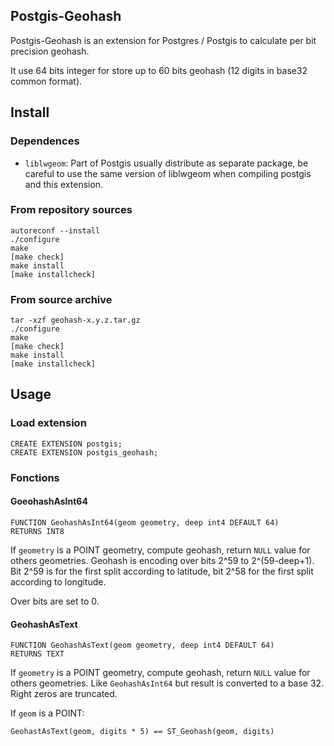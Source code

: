 ## Postgis-Geohash ##

Postgis-Geohash is an extension for Postgres / Postgis to calculate per bit precision geohash.

It use 64 bits integer for store up to 60 bits geohash (12 digits in base32 common format).


## Install ##

### Dependences ###

* `liblwgeom`: Part of Postgis usually distribute as separate package, be careful to use the same version of liblwgeom when compiling postgis and this extension.

### From repository sources ###

    autoreconf --install
    ./configure
    make
    [make check]
    make install
    [make installcheck]

### From source archive ###

    tar -xzf geohash-x.y.z.tar.gz
    ./configure
    make
    [make check]
    make install
    [make installcheck]


## Usage ##

### Load extension ###

    CREATE EXTENSION postgis;
    CREATE EXTENSION postgis_geohash;

### Fonctions ###

#### GoeohashAsInt64 ####

    FUNCTION GeohashAsInt64(geom geometry, deep int4 DEFAULT 64)
    RETURNS INT8

If `geometry` is a POINT geometry, compute geohash, return `NULL` value for others geometries.
Geohash is encoding over bits 2^59 to 2^(59-deep+1).
Bit 2^59 is for the first split according to latitude, bit 2^58 for the first split according to longitude.

Over bits are set to 0.

#### GeohashAsText ####

    FUNCTION GeohashAsText(geom geometry, deep int4 DEFAULT 64)
	RETURNS TEXT

If `geometry` is a POINT geometry, compute geohash, return `NULL` value for others geometries.
Like `GeohashAsInt64` but result is converted to a base 32.
Right zeros are truncated.

If `geom` is a POINT:

    GeohastAsText(geom, digits * 5) == ST_Geohash(geom, digits)

